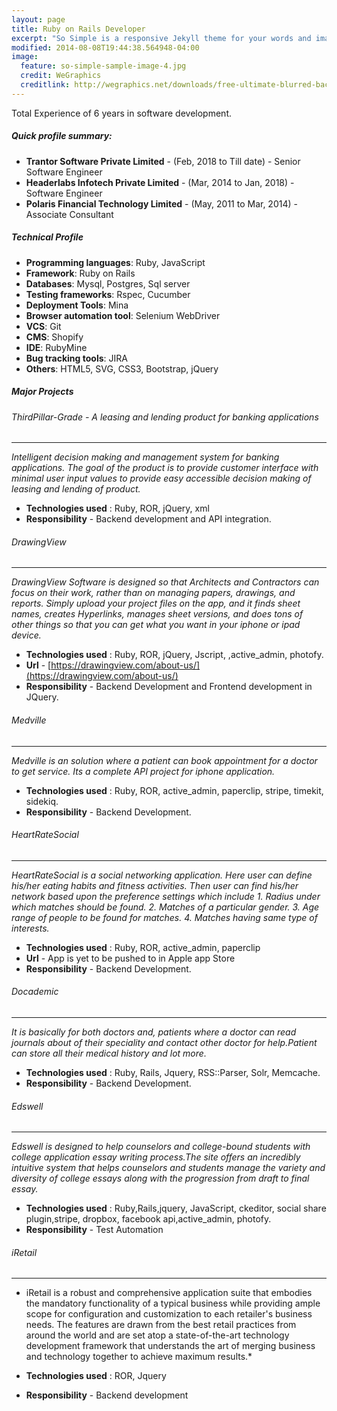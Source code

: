 ```yaml
---
layout: page
title: Ruby on Rails Developer
excerpt: "So Simple is a responsive Jekyll theme for your words and images."
modified: 2014-08-08T19:44:38.564948-04:00
image:
  feature: so-simple-sample-image-4.jpg
  credit: WeGraphics
  creditlink: http://wegraphics.net/downloads/free-ultimate-blurred-background-pack/
---
```


Total Experience of 6 years in software development.

##### Quick profile summary:

* **Trantor Software Private Limited** - (Feb, 2018 to Till date) - Senior Software Engineer
* **Headerlabs Infotech Private Limited** - (Mar, 2014 to Jan, 2018) - Software Engineer
* **Polaris Financial Technology Limited** - (May, 2011 to Mar, 2014) - Associate Consultant

##### Technical Profile
* **Programming languages**: Ruby, JavaScript
* **Framework**: Ruby on Rails
* **Databases**: Mysql, Postgres, Sql server
* **Testing frameworks**: Rspec, Cucumber
* **Deployment Tools**: Mina
* **Browser automation tool**: Selenium WebDriver
* **VCS**: Git
* **CMS**: Shopify
* **IDE**: RubyMine
* **Bug tracking tools**: JIRA
* **Others**: HTML5, SVG, CSS3, Bootstrap, jQuery

##### Major Projects

###### ThirdPillar-Grade - A leasing and lending product for banking applications

-----------------------------
  *Intelligent decision making and management system for banking applications. 
  The goal of the product is to provide customer interface with minimal user input 
  values to provide easy accessible decision making of leasing and lending of product.*
    
  * **Technologies used** : Ruby, ROR, jQuery, xml
  * **Responsibility**  - Backend development and API integration.

###### DrawingView 

-----------------------------
  *DrawingView Software is designed so that Architects and Contractors can focus on 
  their work, rather than on managing papers, drawings, and reports. Simply upload 
  your project files on the app, and it finds sheet names, creates Hyperlinks, 
  manages sheet versions, and does tons of other things so that you can get what 
  you want in your iphone or ipad device.*
    
  * **Technologies used** : Ruby, ROR, jQuery, Jscript, ,active_admin, photofy.
  * **Url**  - [https://drawingview.com/about-us/](https://drawingview.com/about-us/)
  * **Responsibility**  - Backend Development and Frontend development in JQuery.
  
###### Medville

-----------------------------
  *Medville is an solution where a patient can book appointment for a doctor to get service. 
  Its a complete API project for iphone application.*
    
  * **Technologies used** : Ruby, ROR, active_admin, paperclip, stripe, timekit, sidekiq.
  * **Responsibility**  - Backend Development.
  
###### HeartRateSocial

-----------------------------
  *HeartRateSocial is a social networking application. Here user can define his/her 
  eating habits and fitness activities. Then user can find his/her network based upon the 
  preference settings which include 
    1. Radius under which matches should be found.
    2. Matches of a particular gender.
    3. Age range of people to be found for matches.
    4. Matches having same type of interests.*
    
  * **Technologies used** : Ruby, ROR, active_admin, paperclip
  * **Url**  - App is yet to be pushed to in Apple app Store
  * **Responsibility**  - Backend Development.  

###### Docademic

-----------------------------
  *It is basically for both doctors and, patients where a doctor
   can read journals about of their speciality and contact other doctor for
   help.Patient can store all their medical history and lot more.*
    
  * **Technologies used** : Ruby, Rails, Jquery, RSS::Parser, Solr, Memcache.
  * **Responsibility**  - Backend Development.

###### Edswell

-----------------------------
  *Edswell is designed to help counselors and college-bound
   students with college application essay writing process.The site offers an
   incredibly intuitive system that helps counselors and students manage the
   variety and diversity of college essays along with the progression from draft
   to final essay.*
    
  * **Technologies used** : Ruby,Rails,jquery, JavaScript, ckeditor, social share 
                            plugin,stripe, dropbox, facebook api,active_admin, 
                            photofy.
  * **Responsibility**  -   Test Automation

###### iRetail

-----------------------------
  * iRetail is a robust and comprehensive application suite that embodies the 
  mandatory functionality of a typical business while providing ample scope for 
  configuration and customization to each retailer&apos;s business needs. The 
  features are drawn from the best retail practices from around the world and 
  are set atop a state-of-the-art technology development framework that understands 
  the art of merging business and technology together to achieve maximum results.*

  * **Technologies used** : ROR, Jquery
  * **Responsibility**  - Backend development
